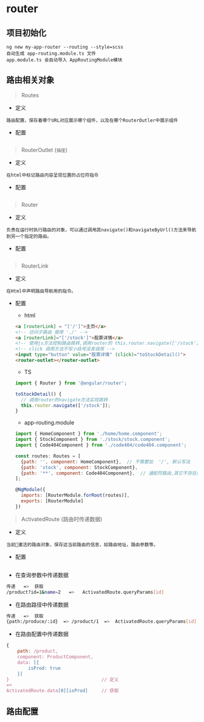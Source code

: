 # router

## 项目初始化

```
ng new my-app-router --routing --style=scss
自动生成 app-routing.module.ts 文件
app.module.ts 会自动导入 AppRoutingModule模块 
```
## 路由相关对象
> Routes
- 定义
```
路由配置，保存着哪个URL对应展示哪个组件，以及在哪个RouterOutler中展示组件
```
- 配置
```javascript

```

> RouterOutlet (`插座`)
- 定义
```
在html中标记路由内容呈现位置的占位符指令
```
- 配置
```javascript

```
> Router
- 定义
```
负责在运行时执行路由的对象，可以通过调用其navigate()和navigateByUrl()方法来导航到另一个指定的路由。
```
- 配置
```javascript

```
> RouterLink
- 定义
```
在Html中声明路由导航用的指令。
```
- 配置
  * html
  ```html
  <a [routerLink] = "['/']">主页</a>
  <!-- 访问子路由 使用 './' -->
  <a [routerLink]="['/stock']">股票详情</a>
  <!-- 使用js方法控制路由跳转,调用router的 this.router.navigate(['/stock']); -->
  <!-- click 调用方法不写小括号没发调用 -->
  <input type="button" value="股票详情" (click)="toStockDetail()">
  <router-outlet></router-outlet>
  ```

  * TS
  ```javascript
  import { Router } from '@angular/router';

  toStockDetail() {
    // 调用router的navigate方法实现跳转
    this.router.navigate(['/stock']);
  }
  ```
  * app-routing.module
  ```javascript
  import { HomeComponent } from './home/home.component';
  import { StockComponent } from './stock/stock.component';
  import { Code404Component } from './code404/code404.component';

  const routes: Routes = [
    {path: '', component: HomeComponent},  // 不需要加  '/', 默认写法
    {path: 'stock', component: StockComponent},
    {path: '**', component: Code404Component},  // 通配符路由,其它不存在的跳转到404
  ];

  @NgModule({
    imports: [RouterModule.forRoot(routes)],
    exports: [RouterModule]
  })
  ```
> ActivatedRoute (路由时传递数据)
- 定义
```
当前激活的路由对象，保存这当前路由的信息，如路由地址，路由参数等。
```
- 配置
```javascript

```
- 在查询参数中传递数据
```bash
传递   =>  获取
/product?id=1&name=2   =>   ActivatedRoute.queryParams[id]
```

- 在路由路径中传递数据
```bash
传递   =>  获取
{path:/produce/:id}  => /product/1  =>  ActivatedRoute.queryParams[id]
```

- 在路由配置中传递数据
```javascript
{
    path: /product,
    component: ProductComponent,
    data: [{
        isProd: true
    }]
}                                  // 定义   
=>
ActivatedRoute.data[0][isProd]     // 获取
```
## 路由配置

```

```
